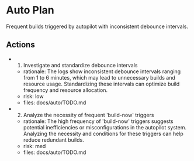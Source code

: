 # Auto Plan

Frequent builds triggered by autopilot with inconsistent debounce intervals.

## Actions
- 1. Investigate and standardize debounce intervals
  - rationale: The logs show inconsistent debounce intervals ranging from 1 to 6 minutes, which may lead to unnecessary builds and resource usage. Standardizing these intervals can optimize build frequency and resource allocation.
  - risk: low
  - files: docs/auto/TODO.md
- 2. Analyze the necessity of frequent 'build-now' triggers
  - rationale: The high frequency of 'build-now' triggers suggests potential inefficiencies or misconfigurations in the autopilot system. Analyzing the necessity and conditions for these triggers can help reduce redundant builds.
  - risk: med
  - files: docs/auto/TODO.md